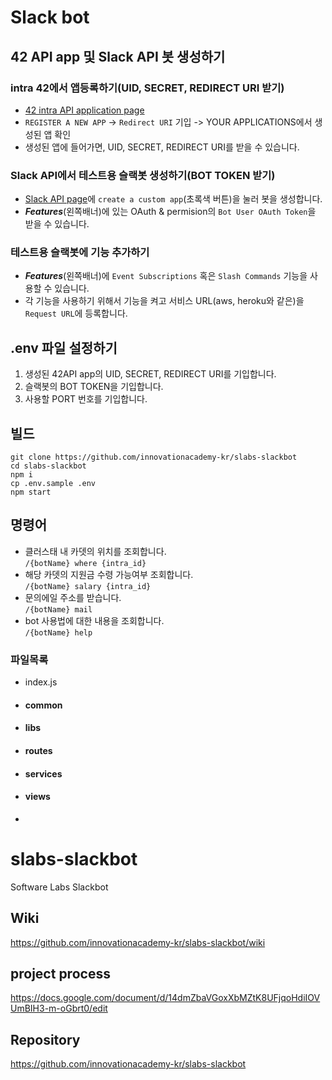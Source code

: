 # Slack bot
## 42 API app 및 Slack API 봇 생성하기
### intra 42에서 앱등록하기(UID, SECRET, REDIRECT URI 받기)
  - [42 intra API application page](https://profile.intra.42.fr/oauth/applications)
  - `REGISTER A NEW APP` -> `Redirect URI` 기입 -> YOUR APPLICATIONS에서 생성된 앱 확인
  - 생성된 앱에 들어가면, UID, SECRET, REDIRECT URI를 받을 수 있습니다.
### Slack API에서 테스트용 슬랙봇 생성하기(BOT TOKEN 받기)
  - [Slack API page](https://api.slack.com)에 `create a custom app`(초록색 버튼)을 눌러 봇을 생성합니다.
  - ***Features***(왼쪽배너)에 있는 OAuth & permision의 `Bot User OAuth Token`을 받을 수 있습니다.
### 테스트용 슬랙봇에 기능 추가하기
  - ***Features***(왼쪽배너)에 `Event Subscriptions` 혹은 `Slash Commands` 기능을 사용할 수 있습니다.  
  - 각 기능을 사용하기 위해서 기능을 켜고 서비스 URL(aws, heroku와 같은)을 `Request URL`에 등록합니다.
    
## .env 파일 설정하기
  1. 생성된 42API app의 UID, SECRET, REDIRECT URI를 기입합니다.
  2. 슬랙봇의 BOT TOKEN을 기입합니다.
  3. 사용할 PORT 번호를 기입합니다.

## 빌드
```shell
git clone https://github.com/innovationacademy-kr/slabs-slackbot
cd slabs-slackbot
npm i
cp .env.sample .env
npm start
```

## 명령어
- 클러스태 내 카뎃의 위치를 조회합니다.  
  `/{botName} where {intra_id}`
- 해당 카뎃의 지원금 수령 가능여부 조회합니다.  
  `/{botName} salary {intra_id}`
- 문의에일 주소를 받습니다.  
  `/{botName} mail`
- bot 사용법에 대한 내용을 조회합니다.  
  `/{botName} help`
### 파일목록
- index.js
- #### common
- #### libs
- #### routes
- #### services
- #### views
- 
# slabs-slackbot
Software Labs Slackbot

## Wiki
https://github.com/innovationacademy-kr/slabs-slackbot/wiki

## project process
https://docs.google.com/document/d/14dmZbaVGoxXbMZtK8UFjqoHdiIOVUmBIH3-m-oGbrt0/edit

## Repository
https://github.com/innovationacademy-kr/slabs-slackbot

